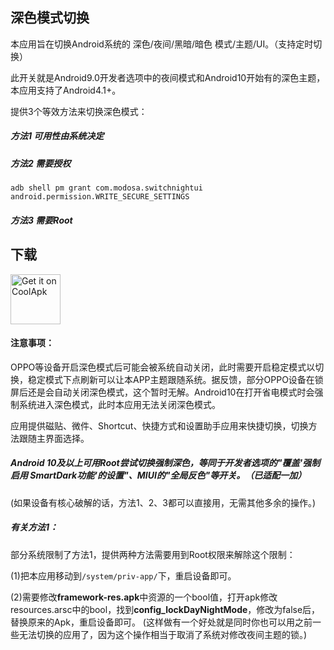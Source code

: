 ## 深色模式切换

本应用旨在切换Android系统的 深色/夜间/黑暗/暗色 模式/主题/UI。（支持定时切换）

此开关就是Android9.0开发者选项中的夜间模式和Android10开始有的深色主题，本应用支持了Android4.1+。

提供3个等效方法来切换深色模式：

##### 方法1 可用性由系统决定

##### 方法2 需要授权

` adb shell pm grant com.modosa.switchnightui android.permission.WRITE_SECURE_SETTINGS `

##### 方法3 需要Root

## 下载
[<img src="https://github.com/dadaewq/Dark-Mode-Switch/raw/master/app/src/main/ic_launcher-web.png"
     alt="Get it on CoolApk"
     height="80">](https://www.coolapk.com/apk/com.modosa.switchnightui)


#### 注意事项：

OPPO等设备开启深色模式后可能会被系统自动关闭，此时需要开启稳定模式以切换，稳定模式下点刷新可以让本APP主题跟随系统。据反馈，部分OPPO设备在锁屏后还是会自动关闭深色模式，这个暂时无解。Android10在打开省电模式时会强制系统进入深色模式，此时本应用无法关闭深色模式。

应用提供磁贴、微件、Shortcut、快捷方式和设置助手应用来快捷切换，切换方法跟随主界面选择。

##### Android 10及以上可用Root尝试切换强制深色，等同于开发者选项的"覆盖'强制启用 SmartDark功能'的设置"、MIUI的"全局反色"等开关。（已适配一加）

(如果设备有核心破解的话，方法1、2、3都可以直接用，无需其他多余的操作。)

##### 有关方法1：

部分系统限制了方法1，提供两种方法需要用到Root权限来解除这个限制：

(1)把本应用移动到`/system/priv-app/`下，重启设备即可。

(2)需要修改**framework-res.apk**中资源的一个bool值，打开apk修改resources.arsc中的bool，找到**config_lockDayNightMode**，修改为false后，替换原来的Apk，重启设备即可。
(这样做有一个好处就是同时你也可以用之前一些无法切换的应用了，因为这个操作相当于取消了系统对修改夜间主题的锁。)

